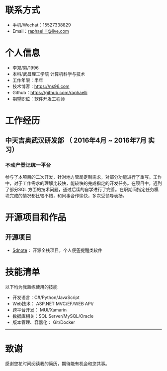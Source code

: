 
# 联系方式
- 手机/Wechat：15527338829
- Email：raphael_li@live.com 

# 个人信息

 - 李郑/男/1996 
 - 本科/武昌理工学院 计算机科学与技术
 - 工作年限：半年
 - 技术博客：https://ns96.com
 - Github：https://github.com/raphaelli
 - 期望职位：软件开发工程师

# 工作经历
## 中天吉奥武汉研发部 （ 2016年4月 ~ 2016年7月 实习）
### 不动产登记统一平台 
参与了本项目的二次开发，针对地方管局定制需求，对部分功能进行了重写。工作中，对于工作需求的理解比较快，能较快的完成指定的开发任务。在项目中，遇到了部分SQL 方面的技术问题，通过后续的自学进行了完善。在职期间指定任务模块完成的情况都比较不错，和同事合作愉快，多次受领导表扬。


# 开源项目和作品
## 开源项目
  - [Sdnote](https://github.com/Sdnote)： 开源全栈项目，个人便签提醒类软件


# 技能清单
以下均为我熟练使用的技能
- 开发语言：C#/Python/JavaScript
- Web技术： ASP.NET MVC/EF/WEB API/
- 跨平台开发： MUI/Xamarin
- 数据库相关：SQL Server/MySQL/Oracle
- 版本管理、容器化： Git/Docker
      
---
# 致谢
感谢您花时间阅读我的简历，期待能有机会和您共事。
      